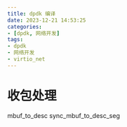 ```yaml
---
title: dpdk 编译
date: 2023-12-21 14:53:25
categories:
- [dpdk, 网络开发]
tags:
- dpdk
- 网络开发
- virtio_net
---
```


# 收包处理

mbuf_to_desc
    sync_mbuf_to_desc_seg
